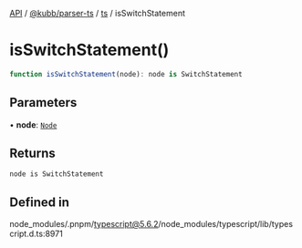 [API](../../../../../packages.md) / [@kubb/parser-ts](../../../index.md) / [ts](../index.md) / isSwitchStatement

# isSwitchStatement()

```ts
function isSwitchStatement(node): node is SwitchStatement
```

## Parameters

• **node**: [`Node`](../interfaces/Node.md)

## Returns

`node is SwitchStatement`

## Defined in

node\_modules/.pnpm/typescript@5.6.2/node\_modules/typescript/lib/typescript.d.ts:8971
